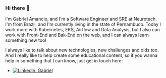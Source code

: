 ### Hi there 👋

I'm Gabriel Amancio, and I'm a Software Engineer and SRE at Neurotech. I'm from Brazil, and I'm currently living in the state of Pernambuco. Today I work more with Kubernetes, EKS, Airflow and Data Analysis, but I also can work with Front-End and Bak-End on the web, and I can always learn something new too!

I always like to talk about new technologies, new challenges and olds too. And I really like to help create some educational content, so if you wanna help in something that I can know, just get in touch here:
 - [![Linkedin: Gabriel](https://img.shields.io/badge/-Linkedin-blue?style=flat-square&logo=Linkedin&logoColor=white&link=https://www.linkedin.com/in/loiane/)](https://www.linkedin.com/in/gabriel-amancio-77252b171/)
<!-- 
## Here are the tools that I'm currently working with:
 - ![Angular](https://img.shields.io/badge/-Angular-DD0031?style=flat-square&logo=angular)
 - ![JavaScript](https://img.shields.io/badge/-JavaScript-black?style=flat-square&logo=javascript)
 - ![VSCode](https://img.shields.io/badge/-VSCode-007ACC?style=flat-square&logo=visual-studio-code&logoColor=white)
 - ![TypeScript](https://img.shields.io/badge/-TypeScript-007ACC?style=flat-square&logo=typescript)
 - ![CloudFront](https://img.shields.io/badge/AWS-CloudFront-yellow?style=flat-square&logo=amazon%20aws)
 - ![S3](https://img.shields.io/badge/AWS-S3-yellow?style=flat-square&logo=amazon%20aws)
 - ![Lambda](https://img.shields.io/badge/AWS-Lambda-yellow?style=flat-square&logo=amazon%20aws)
 - ![API Gateway](https://img.shields.io/badge/AWS-API%20Gateway-yellow?style=flat-square&logo=amazon%20aws)
 - ![Athena](https://img.shields.io/badge/AWS-Athena-yellow?style=flat-square&logo=amazon%20aws)
 - ![Python](https://img.shields.io/badge/Python-white?style=flat-square&logo=python)
 - ![HTML5](https://img.shields.io/badge/-HTML5-E34F26?style=flat-square&logo=html5&logoColor=white)
 - ![CSS3](https://img.shields.io/badge/-CSS3-1572B6?style=flat-square&logo=css3)
 - ![Sass](https://img.shields.io/badge/-Sass-CC6699?style=flat-square&logo=sass&logoColor=white)
 - ![Bootstrap](https://img.shields.io/badge/-Bootstrap-563D7C?style=flat-square&logo=bootstrap) -->

<!--
**JecaTatu/JecaTatu** is a ✨ _special_ ✨ repository because its `README.md` (this file) appears on your GitHub profile.

Here are some ideas to get you started:

- 🔭 I’m currently working on ...
- 🌱 I’m currently learning ...
- 👯 I’m looking to collaborate on ...
- 🤔 I’m looking for help with ...
- 💬 Ask me about ...
- 📫 How to reach me: ...
- 😄 Pronouns: ...
- ⚡ Fun fact: ...
-->
